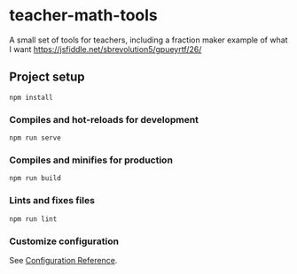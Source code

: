 # teacher-math-tools
A small set of tools for teachers, including a fraction maker
example of what I want https://jsfiddle.net/sbrevolution5/gpueyrtf/26/
## Project setup
```
npm install
```

### Compiles and hot-reloads for development
```
npm run serve
```

### Compiles and minifies for production
```
npm run build
```

### Lints and fixes files
```
npm run lint
```

### Customize configuration
See [Configuration Reference](https://cli.vuejs.org/config/).
